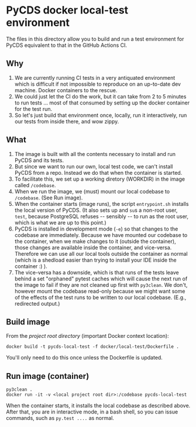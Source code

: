 # PyCDS docker local-test environment

The files in this directory allow you to build and run a test environment
for PyCDS equivalent to that in the GitHub Actions CI.

## Why

1. We are currently running CI tests in a very antiquated environment which 
is difficult if not impossible to reproduce on an up-to-date dev machine. 
Docker containers to the rescue.
1. We could just let the CI do the work, but it can take from 2 to 5 minutes
to run tests ... most of that consumed by setting up the docker container
for the test run.
1. So let's just build that environment once, locally, run it interactively, 
run our tests from inside there, and wow zippy.

## What

1. The image is built with all the contents necessary to install and run PyCDS
and its tests. 
1. But since we want to run our own, local test code, we can't install PyCDS 
from a repo. Instead we do that when the container is started.
1. To facilitate this, we set up a working diretory (WORKDIR) in the image
called `/codebase`. 
1. When we run the image, we (must) mount our local codebase to `/codebase`.
(See Run image).
1. When the container starts (image runs), the script 
`entrypoint.sh` installs the local version of PyCDS. (It also sets up 
and `su`s a non-root user, `test`, because PostgreSQL refuses -- sensibly --
to run as the root user, which is what we are up to this point.)
1. PyCDS is installed in development mode (`-e`) so that changes to the
codebase are immediately. Because we have mounted our codebase to the
container, when we make changes to it (outside the container), those changes
are available inside the container, and vice-versa. Therefore we can use all
our local tools outside the container as normal (which is a shedload easier
than trying to install your IDE inside the container :) ).
1. The vice-versa has a downside, which is that runs of the tests leave
behind a set "orphaned" pytest caches which will cause the next
run of the image to fail if they are not cleaned up first with `py3clean`.
We don't, however mount the codebase read-only because we might want 
some of the effects of the test runs to be written to our local codebase. 
(E.g., redirected output.)

## Build image

From the _project root directory_ (important Docker context location):

```
docker build -t pycds-local-test -f docker/local-test/Dockerfile .
```

You'll only need to do this once unless the Dockerfile is updated.

## Run image (container)

```
py3clean .
docker run -it -v <local project root dir>:/codebase pycds-local-test
```

When the container starts, it installs the local codebase as described above.
After that, you are in interactive mode, in a bash shell, so you can issue 
commands, such as `py.test ....` as normal.

